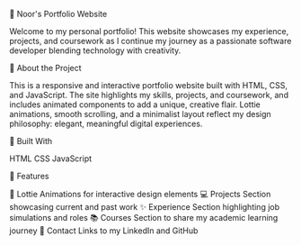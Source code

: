 🌸 Noor's Portfolio Website

Welcome to my personal portfolio! This website showcases my experience, projects, and coursework as I continue my journey as a passionate software developer blending technology with creativity.

🚀 About the Project

This is a responsive and interactive portfolio website built with HTML, CSS, and JavaScript. The site highlights my skills, projects, and coursework, and includes animated components to add a unique, creative flair. Lottie animations, smooth scrolling, and a minimalist layout reflect my design philosophy: elegant, meaningful digital experiences.

🔨 Built With

HTML
CSS
JavaScript

🎨 Features

🌼 Lottie Animations for interactive design elements
💻 Projects Section showcasing current and past work
✨ Experience Section highlighting job simulations and roles
📚 Courses Section to share my academic learning journey
🔗 Contact Links to my LinkedIn and GitHub
